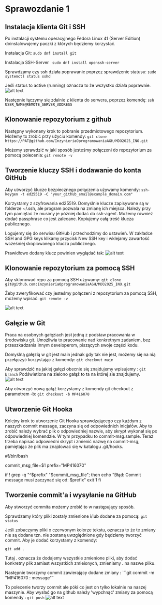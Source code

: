 # Sprawozdanie 1

## Instalacja klienta Git i SSH
Po instalacji systemu operacyjnego Fedora Linux 41 (Server Edition) doinstalowujemy paczki z których będziemy korzystać.

Instalacja Git: 
``` sudo dnf install git ```

Instalacja SSH-Server
``` sudo dnf install openssh-server```

Sprawdzamy czy ssh działa poprawanie poprzez sprawdzenie statusu:
```sudo systemctl status sshd```

Jeśli status to active (running) oznacza to że wszystko działa poprawnie. 
![alt text](screeny/sshd_status.png)

Następnie łączymy się zdalnie z klienta do serwera, poprzez komendę:
```ssh USER_NAME@REMOTE_SERVER_ADDRESS```

## Klonowanie repozytorium z github
Następny wykonany krok to pobranie przedmiotowego repozytorium. Możemy to zrobić przy użyciu komendy:
```git clone https://PAT@github.com/InzynieriaOprogramowaniaAGH/MDO2025_INO.git```

Możemy sprawdzić w jaki sposób jesteśmy połączeni do repozytorium za pomocą polecenia:
```git remote -v ```

## Tworzenie kluczy SSH i dodawanie do konta GitHub
Aby utworzyć klucze bezpiecznego połączenia używamy komendy: 
```ssh-keygen -t ed25519 -C "your_github_email@example_domain.com"```

Korzystamy z szyfrowania ed25519. Domyślnie klucze zapisywane są w folderze ~/.ssh, ale program pozwala na zmianę ich miejsca. Należy przy tym pamiętać że musimy je później dodać do ssh-agent. Możemy również dodać passphrase co jest zalecane. Kopiujemy całą treść klucza publicznego.

Logujemy się do serwisu GitHub i przechodzimy do ustawień. W zakładce SSH and GPG keys klikamy przycisk New SSH key i wklejamy zawartość wcześniej skopiowanego klucza publicznego.

Prawidłowo dodany klucz powinien wyglądać tak:
![alt text](screeny/ssh_key.png)

## Klonowanie repozytorium za pomocą SSH

Aby sklonować repo za pomocą SSH używamy:
```git clone git@github.com:InzynieriaOprogramowaniaAGH/MDO2025_INO.git```

Żeby zweryfikować czy jesteśmy połączeni z repozytorium za pomocą SSH, możemy wpisać:
```git remote -v```

![alt text](screeny/git_remote.png)

## Gałęzie w Git

Praca na osobnych gałęziach jest jedną z podstaw pracowania w środowisku git. Umożliwia to pracowanie nad konkretnym zadaniem, bez przeszkadzania innym developerom, piszących swoje części kodu.

Domyślną gałęzią w git jest main  jednak gdy tak nie jest, możemy się na nią przełączyć korzystając z komendy:
```git checkout main```

Aby sprawdzić na jakiej gałęzi obecnie się znajdujemy wpisujemy : 
```git branch```
Podświetlona na zielono gałąź to ta na której sie znajdujemy.
![alt text](screeny/git_branch.png)

Aby otworzyć nową gałąź korzystamy z komendy git checkout z parametrem -b:
```git checkout -b MP416070```

## Utworzenie Git Hooka

Kolejny krok to utworzenie Git Hooka sprawdzającego czy każdym z naszych commit message, zaczyna się od odpowiednich inicjałów. Aby to zrobić należy wybrać plik o odpowiedniej nazwie, aby skrypt wykonał się po odpowiedniej komendzie. W tym przypadku to commit-msg.sample. Teraz trzeba napisać odpowiedni skrypt i zmienić nazwę na commit-msg, pamiętając że plik ma znajdować się w katalogu .git/hooks.

#!/bin/bash

commit_msg_file=$1
prefix="MP416070"

if ! grep -q "^$prefix" "$commit_msg_file"; then
    echo "Błąd: Commit message musi zaczynać się od: $prefix"
    exit 1
fi

## Tworzenie commit'a i wysyłanie na GitHub

Aby stworzyć commita możemy zrobić to w następujący sposób.

Sprawdzamy który pliki zostały zmienione i/lub dodane za pomocą:
``` git status ```

Jeśli zobaczymy pliki o czerwonym kolorze tekstu, oznacza to że te zmiany nie są dodane tzn. nie zostaną uwzględnione gdy będziemy tworzyć commit. Aby je dodać korzystamy z komendy:

```git add .```

Tutaj . oznacza że dodajemy wszystkie zmienione pliki, aby dodać konkretny plik zamiast wszystkich zmieionych, zmieniamy . na nazwe pliku. 

Następnie tworzymy commit zawierający dodane zmiany : 
```git commit -m "MP416070 :  message"``

To polecenie tworzy commit ale póki co jest on tylko lokalnie na naszej maszynie. Aby wysłać go na github należy 'wypchnąć' zmiany za pomocą komendy : 
``` git push ```
![alt text](screeny/sshd_status.png)
